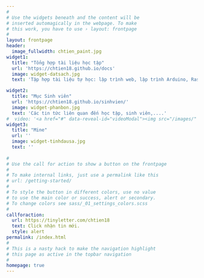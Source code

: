 ```yaml
---
#
# Use the widgets beneath and the content will be
# inserted automagically in the webpage. To make
# this work, you have to use › layout: frontpage
#
layout: frontpage
header:
  image_fullwidth: chtien_paint.jpg
widget1:
  title: "Tổng hợp tài liệu học tập"
  url: 'https://chtien18.github.io/docs'
  image: widget-datsach.jpg
  text: 'Tập hợp tài liệu tự học: lập trình web, lập trình Arduino, Raspberry Pi, công nghệ Internet of Things - IoT'

widget2:
  title: "Mục Sinh viên"
  url: 'https://chtien18.github.io/sinhvien/'
  image: widget-phanbon.jpg
  text: 'Các tin tức liên quan đến học tập, sinh viên,....'
#  video: '<a href="#" data-reveal-id="videoModal"><img src="/images/" width="302" height="182" alt=""/></a>'
widget3:
  title: "Mine"
  url: ''
  image: widget-tinhdausa.jpg
  text: ''
  
#
# Use the call for action to show a button on the frontpage
#
# To make internal links, just use a permalink like this
# url: /getting-started/
#
# To style the button in different colors, use no value
# to use the main color or success, alert or secondary.
# To change colors see sass/_01_settings_colors.scss
#
callforaction:
  url: https://tinyletter.com/chtien18
  text: Click nhận tin mới.
  style: alert
permalink: /index.html
#
# This is a nasty hack to make the navigation highlight
# this page as active in the topbar navigation
#
homepage: true
---
```

